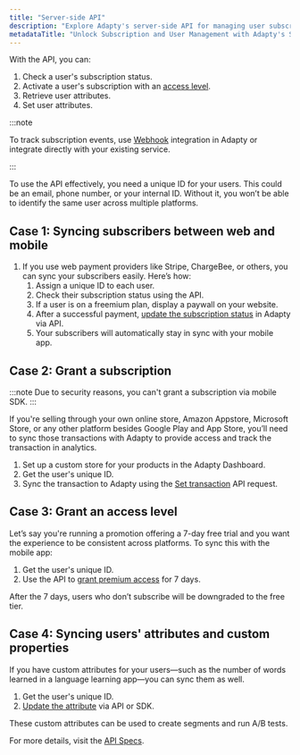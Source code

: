 ```yaml
---
title: "Server-side API"
description: "Explore Adapty's server-side API for managing user subscriptions, syncing subscribers across platforms, updating user attributes, and granting access levels. Learn how to integrate payments from web stores and customize user attributes for better segmentation and A/B testing."
metadataTitle: "Unlock Subscription and User Management with Adapty's Server-Side API"
---
```


With the API, you can:

1. Check a user's subscription status.
2. Activate a user's subscription with an [access level](access-level).
3. Retrieve user attributes.
4. Set user attributes.

:::note

To track subscription events, use [Webhook](webhook) integration in Adapty or integrate directly with your existing service.

:::

To use the API effectively, you need a unique ID for your users. This could be an email, phone number, or your internal ID. Without it, you won’t be able to identify the same user across multiple platforms.

## Case 1: Syncing subscribers between web and mobile

1. If you use web payment providers like Stripe, ChargeBee, or others, you can sync your subscribers easily. Here’s how:
   1. Assign a unique ID to each user.
   2. Check their subscription status using the API.
   3. If a user is on a freemium plan, display a paywall on your website.
   4. After a successful payment, [update the subscription status](server-side-api-specs#set-transaction) in Adapty via API.
   5. Your subscribers will automatically stay in sync with your mobile app.

## Case 2: Grant a subscription

:::note
Due to security reasons, you can't grant a subscription via mobile SDK.
::: 

If you're selling through your own online store, Amazon Appstore, Microsoft Store, or any other platform besides Google Play and App Store, you’ll need to sync those transactions with Adapty to provide access and track the transaction in analytics.

1. Set up a custom store for your products in the Adapty Dashboard.
2. Get the user's unique ID.
3. Sync the transaction to Adapty using the [Set transaction](server-side-api-specs#set-transaction) API request.

## Case 3: Grant an access level

Let’s say you're running a promotion offering a 7-day free trial and you want the experience to be consistent across platforms. To sync this with the mobile app:

1. Get the user's unique ID.
2. Use the API to [grant premium access](server-side-api-specs#grant-access-level) for 7 days.

After the 7 days, users who don’t subscribe will be downgraded to the free tier.

## Case 4: Syncing users' attributes and custom properties

If you have custom attributes for your users—such as the number of words learned in a language learning app—you can sync them as well.

1. Get the user's unique ID.
2. [Update the attribute](server-side-api-specs#update-profile) via API or SDK.

These custom attributes can be used to create segments and run A/B tests.

For more details, visit the [API Specs](server-side-api-specs).
